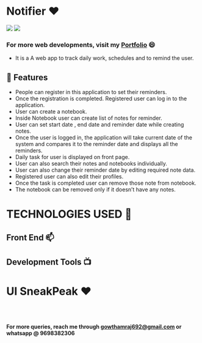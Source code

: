 # Notifier ❤️

![](https://img.shields.io/github/languages/count/gowthamrajk/Notifier)   ![](https://img.shields.io/github/languages/top/gowthamrajk/Notifier)

### For more web developments, visit my [Portfolio](https://gowthamrajk.github.io/) 😄

- It is a A web app to track daily work, schedules and to remind the user.

## 🔭 Features 

*	People can register in this application to set their reminders.
*	Once the registration is completed. Registered user can log in to the application.
*	User can create a notebook.
*	Inside Notebook user can create list of notes for reminder.
*	User can set start date , end date and reminder date while creating notes.
*	Once the user is logged in, the application will take current date of the system and compares it to the reminder date and displays all the reminders.
*	Daily task for user is displayed on front page.
*	User can also search their notes and notebooks individually.
*	User can also change their reminder date by editing required note data.
*	Registered user can also edit their profiles.
*	Once the task is completed user can remove those note from notebook.
*	The notebook can be removed only if it doesn’t have any notes.

# TECHNOLOGIES USED 📌

## Front End 📫


## Development Tools 📺


# UI SneakPeak ❤️ 

<br><br>

**For more queries, reach me through gowthamraj692@gmail.com or whatsapp @ 9698382306**
